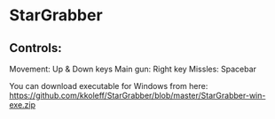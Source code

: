 # StarGrabber

Controls:
------------------------
Movement: Up & Down keys
Main gun: Right key
Missles: Spacebar


You can download executable for Windows from here:
https://github.com/kkoleff/StarGrabber/blob/master/StarGrabber-win-exe.zip

